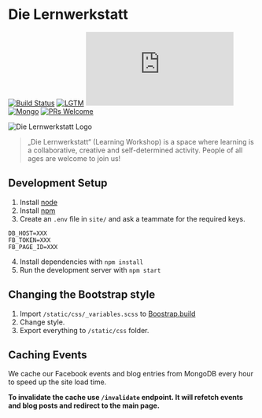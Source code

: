 # Die Lernwerkstatt

[![Build Status](https://travis-ci.org/Lernwerkstatt/site.svg?branch=master)](https://travis-ci.org/Lernwerkstatt/site)
[![LGTM](https://badgen.net/badge/icon/lgtm?icon=lgtm&label&color=green)](https://www.youtube.com/watch?v=COUaNmm53VA)
[![Node](https://badgen.net/badge/icon/Node.js?icon=https://simpleicons.now.sh/node-dot-js/026e00&label&color=green)](https://nodejs.org)
[![Mongo](https://badgen.net/badge/icon/mongoDB?icon=https://simpleicons.now.sh/mongodb/13aa52&label&color=green)](https://www.mongodb.com/)
[![PRs Welcome](https://img.shields.io/badge/PRs-welcome-brightgreen.svg?style=flat-square)](http://makeapullrequest.com)

![Die Lernwerkstatt Logo](https://bbb.wandelwoche.org/wp-content/uploads/2019/06/lernwerkstatt.png)

> „Die Lernwerkstatt“ (Learning Workshop) is a space where learning is a collaborative, creative and self-determined activity.
> People of all ages are welcome to join us!

## Development Setup

1. Install [node](https://nodejs.org/en/)
2. Install [npm](https://www.npmjs.com/)
3. Create an `.env` file in `site/` and ask a teammate for the required keys.

```
DB_HOST=XXX
FB_TOKEN=XXX
FB_PAGE_ID=XXX
```

4. Install dependencies with `npm install`
5. Run the development server with `npm start`

## Changing the Bootstrap style

1. Import `/static/css/_variables.scss` to [Boostrap.build](https://bootstrap.build/app)
2. Change style.
3. Export everything to `/static/css` folder.

## Caching Events

We cache our Facebook events and blog entries from MongoDB every hour to speed up the site load time.

**To invalidate the cache use `/invalidate` endpoint. It will refetch events and blog posts and redirect to the main page.**
